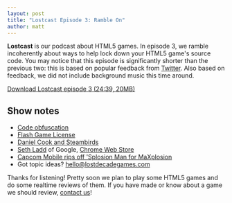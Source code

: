```yaml
---
layout: post
title: "Lostcast Episode 3: Ramble On"
author: matt
---
```

**Lostcast** is our podcast about HTML5 games.
In episode 3, we ramble incoherently about ways to help lock down your HTML5 game's source code.
You may notice that this episode is significantly shorter than the previous two: this is based on popular feedback from [Twitter](https://twitter.com/#!/lostdecadegames). Also based on feedback, we did not include background music this time around.

<a class="download-podcast" href="/media/lostcast/lostcast_episode_3_ramble_on.mp3">
	Download Lostcast episode 3 (24:39, 20MB)
</a>

## Show notes

* [Code obfuscation](http://www.lostdecadegames.com/obfuscating-javascript-with-closure-compiler/)
* [Flash Game License](http://www.flashgamelicense.com/)
* [Daniel Cook and Steambirds](http://www.lostgarden.com/2010/02/steambirds-why-indie-games-are-good-for.html)
* [Seth Ladd](http://www.sethladd.com/) of Google, [Chrome Web Store](https://chrome.google.com/webstore/detail/khodnfbkbanejphecblcofbghjdgfaih)
* [Capcom Mobile rips off 'Splosion Man for MaXplosion](http://www.joystiq.com/2011/01/11/capcom-mobile-rips-off-splosion-man-for-maxplosion/)
* Got topic ideas? [hello@lostdecadegames.com](mailto:hello@lostdecadegames.com)

Thanks for listening! Pretty soon we plan to play some HTML5 games and do some realtime reviews of them. If you have made or know about a game we should review, [contact us](http://www.lostdecadegames.com/contact/)!
